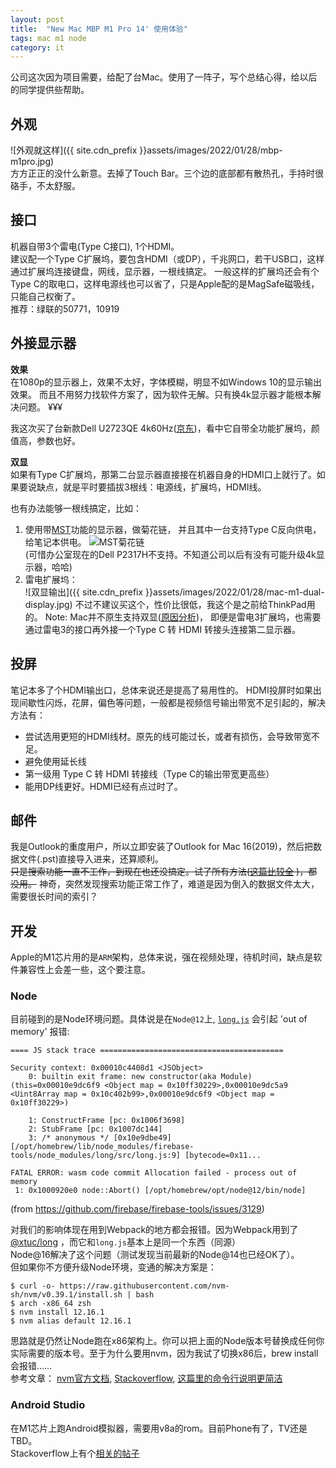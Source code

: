 ```yaml
---
layout: post
title:  "New Mac MBP M1 Pro 14' 使用体验"
tags: mac m1 node
category: it
---
```

公司这次因为项目需要，给配了台Mac。使用了一阵子，写个总结心得，给以后的同学提供些帮助。  

## 外观
![外观就这样]({{ site.cdn_prefix }}assets/images/2022/01/28/mbp-m1pro.jpg)  
方方正正的没什么新意。去掉了Touch Bar。三个边的底部都有散热孔，手持时很硌手，不太舒服。  

## 接口  
机器自带3个雷电(Type C接口), 1个HDMI。  
建议配一个Type C扩展坞，要包含HDMI（或DP），千兆网口，若干USB口，这样通过扩展坞连接键盘，网线，显示器，一根线搞定。
一般这样的扩展坞还会有个Type C的取电口，这样电源线也可以省了，只是Apple配的是MagSafe磁吸线，只能自己权衡了。  
推荐：绿联的50771，10919

## 外接显示器
**效果**  
在1080p的显示器上，效果不太好，字体模糊，明显不如Windows 10的显示输出效果。
而且不用努力找软件方案了，因为软件无解。只有换4k显示器才能根本解决问题。 ¥¥¥  

我这次买了台新款Dell U2723QE 4k60Hz([京东](https://item.jd.com/10044414530485.html))，看中它自带全功能扩展坞，颜值高，参数也好。

**双显**  
如果有Type C扩展坞，那第二台显示器直接接在机器自身的HDMI口上就行了。如果要说缺点，就是平时要插拔3根线：电源线，扩展坞，HDMI线。  

也有办法能够一根线搞定，比如：
1. 使用带[MST](https://www.dell.com/support/kbdoc/zh-cn/000128707/how-to-daisy-chain-multiple-monitors-using-displayport-multi-stream-transport-mst)功能的显示器，做菊花链，
   并且其中一台支持Type C反向供电，给笔记本供电。
   ![MST菊花链](https://supportkb.dell.com/img/ka02R000000krG2QAI/ka02R000000krG2QAI_zh_CN_2.jpeg)  
   (可惜办公室现在的Dell P2317H不支持。不知道公司以后有没有可能升级4k显示器，哈哈)
2. 雷电扩展坞：  
   ![双显输出]({{ site.cdn_prefix }}assets/images/2022/01/28/mac-m1-dual-display.jpg)
   不过不建议买这个，性价比很低，我这个是之前给ThinkPad用的。
   Note: Mac并不原生支持双显([原因分析](https://blog.sharpbai.com/2020/08/macos%E4%B8%BA%E4%BD%95%E4%BD%BF%E7%94%A8%E4%B8%8D%E4%BA%86%E5%8F%8C%E6%98%BE%E7%A4%BA%E8%BE%93%E5%87%BA%E7%9A%84%E9%9B%B7%E7%94%B53%E6%89%A9%E5%B1%95%E5%9D%9E/))，
   即便是雷电3扩展坞，也需要通过雷电3的接口再外接一个Type C 转 HDMI 转接头连接第二显示器。

## 投屏
笔记本多了个HDMI输出口，总体来说还是提高了易用性的。
HDMI投屏时如果出现间歇性闪烁，花屏，偏色等问题，一般都是视频信号输出带宽不足引起的，解决方法有：
* 尝试选用更短的HDMI线材。原先的线可能过长，或者有损伤，会导致带宽不足。
* 避免使用延长线
* 第一级用 Type C 转 HDMI 转接线（Type C的输出带宽更高些）
* 能用DP线更好。HDMI已经有点过时了。

## 邮件
我是Outlook的重度用户，所以立即安装了Outlook for Mac 16(2019)，然后把数据文件(.pst)直接导入进来，还算顺利。  
~~只是搜索功能一直不工作，到现在也还没搞定。试了所有方法([这篇比较全](https://www.yundongfang.com/Yun112079.html) )，都没用。~~
神奇，突然发现搜索功能正常工作了，难道是因为倒入的数据文件太大，需要很长时间的索引？

## 开发
Apple的M1芯片用的是`ARM`架构，总体来说，强在视频处理，待机时间，缺点是软件兼容性上会差一些，这个要注意。
### Node
目前碰到的是Node环境问题。具体说是在`Node@12`上, [`long.js`](https://www.npmjs.com/package/long) 会引起 'out of memory' 报错:
```
==== JS stack trace =========================================

Security context: 0x00010c4408d1 <JSObject>
    0: builtin exit frame: new constructor(aka Module)(this=0x00010e9dc6f9 <Object map = 0x10ff30229>,0x00010e9dc5a9 <Uint8Array map = 0x10c402b99>,0x00010e9dc6f9 <Object map = 0x10ff30229>)

    1: ConstructFrame [pc: 0x1006f3698]
    2: StubFrame [pc: 0x1007dc144]
    3: /* anonymous */ [0x10e9dbe49] [/opt/homebrew/lib/node_modules/firebase-tools/node_modules/long/src/long.js:9] [bytecode=0x11...

FATAL ERROR: wasm code commit Allocation failed - process out of memory
 1: 0x1000920e0 node::Abort() [/opt/homebrew/opt/node@12/bin/node]
```
(from https://github.com/firebase/firebase-tools/issues/3129)

对我们的影响体现在用到Webpack的地方都会报错。因为Webpack用到了[@xtuc/long](https://www.npmjs.com/package/@xtuc/long) ，而它和`long.js`基本上是同一个东西（同源）  
Node@16解决了这个问题（测试发现当前最新的Node@14也已经OK了）。  
但如果你不方便升级Node环境，变通的解决方案是：
```
$ curl -o- https://raw.githubusercontent.com/nvm-sh/nvm/v0.39.1/install.sh | bash
$ arch -x86_64 zsh
$ nvm install 12.16.1
$ nvm alias default 12.16.1
```
思路就是仍然让Node跑在x86架构上。你可以把上面的Node版本号替换成任何你实际需要的版本号。至于为什么要用nvm，因为我试了切换x86后，brew install会报错……  
参考文章：
[nvm官方文档](https://github.com/nvm-sh/nvm#macos-troubleshooting),
[Stackoverflow](https://stackoverflow.com/questions/65856300/wasm-code-commit-allocation-failed-process-out-of-memory),
[这篇里的命令行说明更简洁](https://www.jurnalanas.com/node-js-mac-m1/)

### Android Studio
在M1芯片上跑Android模拟器，需要用v8a的rom。目前Phone有了，TV还是TBD。  
Stackoverflow上有个[相关的帖子](https://stackoverflow.com/questions/64907154/android-studio-emulator-on-macos-with-arm-cpu-m1)
